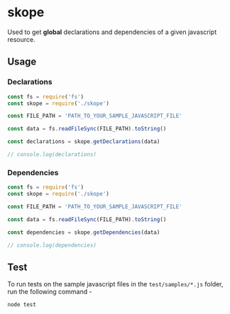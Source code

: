 # skope

Used to get **global** declarations and dependencies of a given javascript resource.

## Usage

### Declarations

```js
const fs = require('fs')
const skope = require('./skope')

const FILE_PATH = 'PATH_TO_YOUR_SAMPLE_JAVASCRIPT_FILE'

const data = fs.readFileSync(FILE_PATH).toString()

const declarations = skope.getDeclarations(data)

// console.log(declarations)
```

### Dependencies

```js
const fs = require('fs')
const skope = require('./skope')

const FILE_PATH = 'PATH_TO_YOUR_SAMPLE_JAVASCRIPT_FILE'

const data = fs.readFileSync(FILE_PATH).toString()

const dependencies = skope.getDependencies(data)

// console.log(dependencies)
```

## Test

To run tests on the sample javascript files in the `test/samples/*.js` folder, run the following command -

```bash
node test
```
